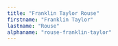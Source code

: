 ```yaml
---
title: "Franklin Taylor Rouse"
firstname: "Franklin Taylor"
lastname: "Rouse"
alphaname: "rouse-franklin-taylor"
---
```

